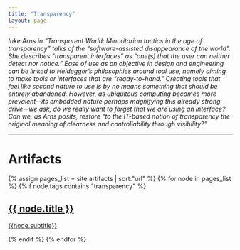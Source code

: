 ```yaml
---
title: "Transparency"
layout: page
---
```


_Inke Arns in “Transparent World: Minoritarian tactics in the age of transparency” talks of the “software-assisted disappearance of the world". She describes "transparent interfaces” as “one(s) that the user can neither detect nor notice.” Ease of use as an objective in design and engineering can be linked to Heidegger’s philosophies around tool use, namely aiming to make tools or interfaces that are “ready-to-hand." Creating tools that feel like second nature to use is by no means something that should be entirely abandoned. However, as ubiquitous computing becomes more prevalent--its embedded nature perhaps magnifying this already strong drive--we ask, do we really want to forget that we are using an interface? Can we, as Arns posits, restore “to the IT-based notion of transparency the original meaning of clearness and controllability through visibility?”_

-------------------------

<div class="artifacts-list">
  <h1>Artifacts</h1>
  {% assign pages_list = site.artifacts | sort:"url" %}
  {% for node in pages_list %}
  	{%if node.tags contains "transparency" %}
    <a class = "artifacts-list-item" href="{{ site.baseurl }}{{ node.url }}">
  	   <h2>{{ node.title }}</h2>
      <p> {{node.subtitle}} </p>
    </a>
    {% endif %}
  {% endfor %}
</div>
